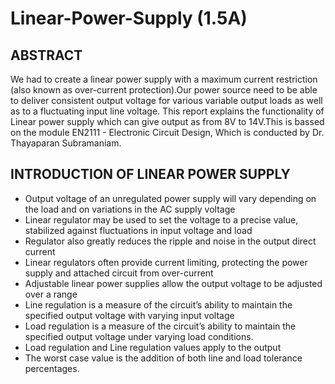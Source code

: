 # Linear-Power-Supply (1.5A)
## ABSTRACT
We had to create a linear power supply with a maximum current restriction (also known as over-current protection).Our power source need to be able to deliver consistent output voltage for various variable output loads as well as to a fluctuating input line voltage. This report explains the functionality of Linear power supply which can give output as from 8V to 14V.This is bassed on the module EN2111 - Electronic Circuit Design, Which is conducted by Dr. Thayaparan Subramaniam.

## INTRODUCTION OF LINEAR POWER SUPPLY

* Output voltage of an unregulated power supply will vary depending on the load and on variations in the AC supply voltage
* Linear regulator may be used to set the voltage to a precise value, stabilized against fluctuations in input voltage and load
* Regulator also greatly reduces the ripple and noise in the output direct current
* Linear regulators often provide current limiting, protecting the power supply and attached circuit from over-current
* Adjustable linear power supplies allow the output voltage to be adjusted over a range
* Line regulation is a measure of the circuit’s ability to maintain the specified output voltage with varying input voltage
* Load regulation is a measure of the circuit’s ability to maintain the specified output voltage under varying load conditions.
* Load regulation and Line regulation values apply to the output
* The worst case value is the addition of both line and load tolerance percentages.
